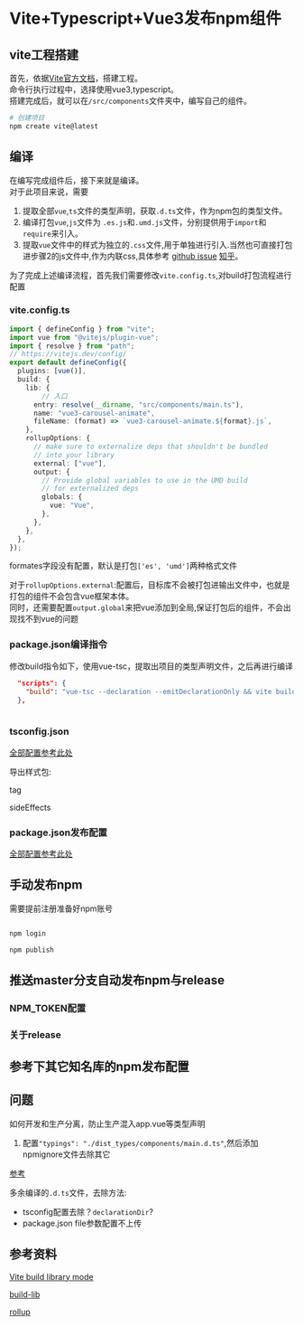# Vite+Typescript+Vue3发布npm组件

## vite工程搭建

首先，依据[Vite官方文档](https://vitejs.dev/guide/)，搭建工程。  
命令行执行过程中，选择使用vue3,typescript。  
搭建完成后，就可以在`/src/components`文件夹中，编写自己的组件。

```sh
# 创建项目
npm create vite@latest
```


## 编译

在编写完成组件后，接下来就是编译。  
对于此项目来说，需要
1. 提取全部`vue`,`ts`文件的类型声明，获取`.d.ts`文件，作为npm包的类型文件。
2. 编译打包`vue`,`js`文件为 `.es.js`和`.umd.js`文件，分别提供用于`import`和`require`来引入。
3. 提取`vue`文件中的样式为独立的`.css`文件,用于单独进行引入.当然也可直接打包进步骤2的js文件中,作为内联css,具体参考 [github issue](https://github.com/vitejs/vite/issues/1579) [知乎](https://www.zhihu.com/question/470701634)。

为了完成上述编译流程，首先我们需要修改`vite.config.ts`,对build打包流程进行配置  

### vite.config.ts


```ts
import { defineConfig } from "vite";
import vue from "@vitejs/plugin-vue";
import { resolve } from "path";
// https://vitejs.dev/config/
export default defineConfig({
  plugins: [vue()],
  build: {
    lib: {
        // 入口
      entry: resolve(__dirname, "src/components/main.ts"),
      name: "vue3-carousel-animate",
      fileName: (format) => `vue3-carousel-animate.${format}.js`,
    },
    rollupOptions: {
      // make sure to externalize deps that shouldn't be bundled
      // into your library
      external: ["vue"],
      output: {
        // Provide global variables to use in the UMD build
        // for externalized deps
        globals: {
          vue: "Vue",
        },
      },
    },
  },
});

```

formates字段没有配置，默认是打包`['es', 'umd']`两种格式文件

对于`rollupOptions.external`:配置后，目标库不会被打包进输出文件中，也就是打包的组件不会包含vue框架本体。  
同时，还需要配置`output.global`来把vue添加到全局,保证打包后的组件，不会出现找不到vue的问题


### package.json编译指令

修改build指令如下，使用vue-tsc，提取出项目的类型声明文件，之后再进行编译  

```json
  "scripts": {
    "build": "vue-tsc --declaration --emitDeclarationOnly && vite build",
  },
 

```

### tsconfig.json

[全部配置参考此处](https://www.typescriptlang.org/tsconfig)


导出样式包:

tag

sideEffects
### package.json发布配置

[全部配置参考此处](../PackageJson.md)



## 手动发布npm

需要提前注册准备好npm账号

```sh

npm login

npm publish

```

## 推送master分支自动发布npm与release

### NPM_TOKEN配置

### 关于release

## 参考下其它知名库的npm发布配置

## 问题

如何开发和生产分离，防止生产混入app.vue等类型声明

1. 配置`"typings": "./dist_types/components/main.d.ts"`,然后添加npmignore文件去除其它

[参考](https://npm.github.io/publishing-pkgs-docs/publishing/the-npmignore-file.html)


多余编译的`.d.ts`文件，去除方法:

* tsconfig配置去除？`declarationDir`?
* package.json file参数配置不上传


## 参考资料

[Vite build library mode](https://vitejs.dev/guide/build.html#library-mode)

[build-lib](https://vitejs.dev/config/#build-lib)

[rollup](https://rollupjs.org/guide/en/#big-list-of-options)
